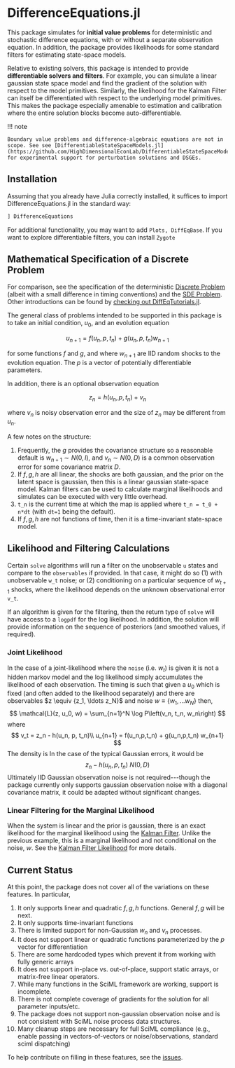 # DifferenceEquations.jl

This package simulates for **initial value problems** for deterministic and stochastic difference equations, with or without a separate observation equation.  In addition, the package provides likelihoods for some standard filters for estimating state-space models.

Relative to existing solvers, this package is intended to provide **differentiable solvers and filters**.  For example, you can simulate a linear gaussian state space model and find the gradient of the solution with respect to the model primitives.  Similarly, the likelihood for the Kalman Filter can itself be differentiated with respect to the underlying model primitives.  This makes the package especially amenable to estimation and calibration where the entire solution blocks become auto-differentiable.

!!! note

    Boundary value problems and difference-algebraic equations are not in scope. See see [DifferentiableStateSpaceModels.jl](https://github.com/HighDimensionalEconLab/DifferentiableStateSpaceModels.jl) for experimental support for perturbation solutions and DSGEs.

## Installation

Assuming that you already have Julia correctly installed, it suffices to import
DifferenceEquations.jl in the standard way:

```julia
] DifferenceEquations
```

For additional functionality, you may want to add `Plots, DiffEqBase`.  If you want to explore differentiable filters, you can install `Zygote`

## Mathematical Specification of a Discrete Problem
For comparison, see the specification of the deterministic [Discrete Problem](https://diffeq.sciml.ai/latest/types/discrete_types/#Mathematical-Specification-of-a-Discrete-Problem) (albeit with a small difference in timing conventions) and the [SDE Problem](https://diffeq.sciml.ai/latest/types/sde_types/).  Other introductions can be found by [checking out DiffEqTutorials.jl](https://github.com/JuliaDiffEq/DiffEqTutorials.jl).


The general class of problems intended to be supported in this package is to take an initial condition, $u_0$, and an evolution equation

```math
u_{n+1} = f(u_n,p,t_n) + g(u_n,p,t_n) w_{n+1}
```

for some functions $f$ and $g$, and where $w_{n+1}$ are IID random shocks to the evolution equation.  The $p$ is a vector of potentially differentiable parameters.

In addition, there is an optional observation equation

```math
z_n = h(u_n, p, t_n) +  v_n
```

where $v_n$ is noisy observation error and the size of $z_n$ may be different from $u_n$.

A few notes on the structure:

1. Frequently, the $g$ provides the covariance structure so a reasonable default is $w_{n+1} \sim N(0,I)$, and $v_n \sim N(0, D)$ is a common observation error for some covariance matrix $D$.
2. If $f,g,h$ are all linear, the shocks are both gaussian, and the prior on the latent space is gaussian, then this is a linear gaussian state-space model.  Kalman filters can be used to calculate marginal likelihoods and simulates can be executed with very little overhead.
3. ``t_n`` is the current time at which the map is applied where ``t_n = t_0 + n*dt`` (with `dt=1` being the default).
4. If $f, g, h$ are not functions of time, then it is a time-invariant state-space model.

## Likelihood and Filtering Calculations
Certain `solve` algorithms will run a filter on the unobservable `u` states and compare to the `observables` if provided.  In that case, it might do so (1) with unobservable `w_t` noise; or (2) conditioning on a particular sequence of $w_{t+1}$ shocks, where the likelihood depends on the unknown observational error `v_t`.

If an algorithm is given for the filtering, then the return type of `solve` will have access to a `logpdf` for the log likelihood.  In addition, the solution will provide information on the sequence of posteriors (and smoothed values, if required).

### Joint Likelihood
In the case of a joint-likelihood where the `noise` (i.e. $w_t$) is given it is not a hidden markov model and the log likelihood simply accumulates the likelihood of each observation.  The timing is such that given a $u_0$ which is fixed (and often added to the likelihood separately) and there are observables $z \equiv \{z_1, \ldots z_N}$ and noise $w \equiv \{w_1, \ldots w_N\}$ then,
$$
\mathcal{L}(z, u_0, w) = \sum_{n=1}^N \log P\left(v_n, t_n, w_n\right) 
$$
where
$$
v_t = z_n - h(u_n, p, t_n)\\
u_{n+1} = f(u_n,p,t_n) + g(u_n,p,t_n) w_{n+1}
$$
The density is In the case of the typical Gaussian errors, it would be
$$
z_n - h(u_n, p, t_n) ~ N(0, D)
$$
Ultimately IID Gaussian observation noise is not required---though the package currently only supports gaussian observation noise with a diagonal covariance matrix, it could be adapted without significant changes.

### Linear Filtering for the Marginal Likelihood
When the system is linear and the prior is gaussian, there is an exact likelihood for the marginal likelihood using the [Kalman Filter](https://en.wikipedia.org/wiki/Kalman_filter#Marginal_likelihood).  Unlike the previous example, this is a marginal likelihood and not conditional on the noise, $w$.  See the [Kalman Filter Likelihood](https://en.wikipedia.org/wiki/Kalman_filter#Marginal_likelihood) for more details.

## Current Status
At this point, the package does not cover all of the variations on these features. In particular,
1. It only supports linear and quadratic $f, g, h$ functions.  General $f,g$ will be next.
2. It only supports time-invariant functions
3. There is limited support for non-Gaussian $w_n$ and $v_n$ processes.
4. It does not support linear or quadratic functions parameterized by the $p$ vector for differentiation
5. There are some hardcoded types which prevent it from working with fully generic arrays
6. It does not support in-place vs. out-of-place, support static arrays, or matrix-free linear operators.
7. While many functions in the SciML framework are working, support is incomplete.
8. There is not complete coverage of gradients for the solution for all parameter inputs/etc.
9. The package does not support non-gaussian observation noise and is not consistent with SciML noise process data structures.
10. Many cleanup steps are necessary for full SciML compliance (e.g., enable passing in vectors-of-vectors or noise/observations, standard sciml dispatching)

To help contribute on filling in these features, see the [issues](https://github.com/SciML/DifferenceEquations.jl/issues).